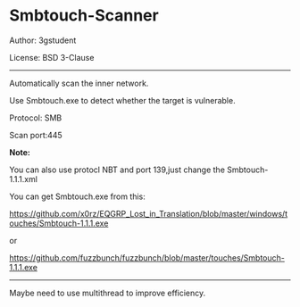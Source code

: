 # Smbtouch-Scanner


Author: 3gstudent

License: BSD 3-Clause

---
Automatically scan the inner network.

Use Smbtouch.exe to detect whether the target is vulnerable.

Protocol: SMB

Scan port:445

**Note:**

   You can also use protocl NBT and port 139,just change the Smbtouch-1.1.1.xml

You can get Smbtouch.exe from this:

https://github.com/x0rz/EQGRP_Lost_in_Translation/blob/master/windows/touches/Smbtouch-1.1.1.exe

or

https://github.com/fuzzbunch/fuzzbunch/blob/master/touches/Smbtouch-1.1.1.exe

---

Maybe need to use multithread to improve efficiency.
